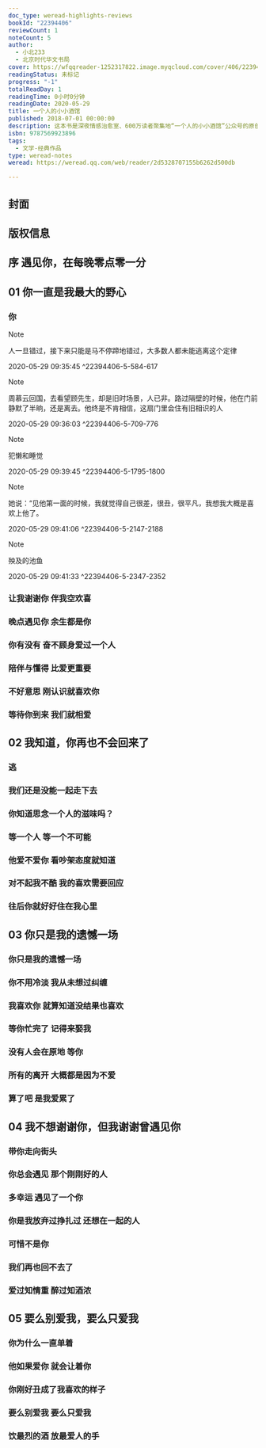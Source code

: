 ```yaml
---
doc_type: weread-highlights-reviews
bookId: "22394406"
reviewCount: 1
noteCount: 5
author:
  - 小北233
  - 北京时代华文书局
cover: https://wfqqreader-1252317822.image.myqcloud.com/cover/406/22394406/t7_22394406.jpg
readingStatus: 未标记
progress: "-1"
totalReadDay: 1
readingTime: 0小时0分钟
readingDate: 2020-05-29
title: 一个人的小小酒馆
published: 2018-07-01 00:00:00
description: 这本书是深夜情感治愈室、600万读者聚集地“一个人的小小酒馆”公众号的原创故事集。书中收录了畅销书作家小北、狄仁六、王大纯、有故事的蒋同学等的最新原创作品。这是一家贩卖故事的小酒馆，有酒有猫有故事，每晚零点零一分，用声音治愈每一个深夜失眠的孤独患者。掌柜的小北一直想去云南大理开一家属于自己的客栈，而一个人的小小酒馆，就是这家客栈的线上总店。她还请来了4位男友守夜人，分别在每周一三五日的深夜零点零一分准时暖心上线。“ 你有没有奋不顾身爱过一个人”“陪伴与懂得，比爱更重要”“等一个人，等一个不可能”……那些爱里的小心事、成长里的小困惑，你都能在酒馆的故事里和50万酒友找到心灵共振。
isbn: 9787569923896
tags:
  - 文学-经典作品
type: weread-notes
weread: https://weread.qq.com/web/reader/2d5328707155b6262d500db

---
```



## 封面

## 版权信息

## 序 遇见你，在每晚零点零一分

## 01 你一直是我最大的野心

### 你

> [!NOTE] 
> 人一旦错过，接下来只能是马不停蹄地错过，大多数人都未能逃离这个定律
> 
> 2020-05-29 09:35:45 ^22394406-5-584-617

> [!NOTE] 
> 周慕云回国，去看望顾先生，却是旧时场景，人已非。路过隔壁的时候，他在门前静默了半晌，还是离去。他终是不肯相信，这扇门里会住有旧相识的人
> 
> 2020-05-29 09:36:03 ^22394406-5-709-776

> [!NOTE] 
> 犯懒和睡觉
> 
> 2020-05-29 09:39:45 ^22394406-5-1795-1800

> [!NOTE] 
> 她说：“见他第一面的时候，我就觉得自己很差，很丑，很平凡，我想我大概是喜欢上他了。
> 
> 2020-05-29 09:41:06 ^22394406-5-2147-2188

> [!NOTE] 
> 殃及的池鱼
> 
> 2020-05-29 09:41:33 ^22394406-5-2347-2352

### 让我谢谢你 伴我空欢喜

### 晚点遇见你 余生都是你

### 你有没有 奋不顾身爱过一个人

### 陪伴与懂得 比爱更重要

### 不好意思 刚认识就喜欢你

### 等待你到来 我们就相爱

## 02 我知道，你再也不会回来了

### 逃

### 我们还是没能一起走下去

### 你知道思念一个人的滋味吗？

### 等一个人 等一个不可能

### 他爱不爱你 看吵架态度就知道

### 对不起我不酷 我的喜欢需要回应

### 往后你就好好住在我心里

## 03 你只是我的遗憾一场

### 你只是我的遗憾一场

### 你不用冷淡 我从未想过纠缠

### 我喜欢你 就算知道没结果也喜欢

### 等你忙完了 记得来娶我

### 没有人会在原地 等你

### 所有的离开 大概都是因为不爱

### 算了吧 是我爱累了

## 04 我不想谢谢你，但我谢谢曾遇见你

### 带你走向街头

### 你总会遇见 那个刚刚好的人

### 多幸运 遇见了一个你

### 你是我放弃过挣扎过 还想在一起的人

### 可惜不是你

### 我们再也回不去了

### 爱过知情重 醉过知酒浓

## 05 要么别爱我，要么只爱我

### 你为什么一直单着

### 他如果爱你 就会让着你

### 你刚好丑成了我喜欢的样子

### 要么别爱我 要么只爱我

### 饮最烈的酒 放最爱人的手

